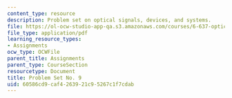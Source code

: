 ```yaml
---
content_type: resource
description: Problem set on optical signals, devices, and systems.
file: https://ol-ocw-studio-app-qa.s3.amazonaws.com/courses/6-637-optical-signals-devices-and-systems-spring-2003/60586cd9caf4263921c95267c1f7cdab_6637pset9.pdf
file_type: application/pdf
learning_resource_types:
- Assignments
ocw_type: OCWFile
parent_title: Assignments
parent_type: CourseSection
resourcetype: Document
title: Problem Set No. 9
uid: 60586cd9-caf4-2639-21c9-5267c1f7cdab
---
```

